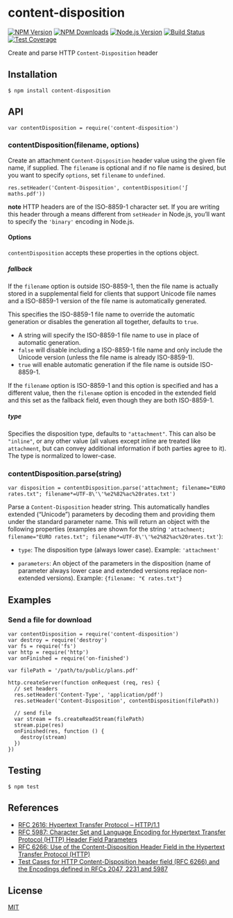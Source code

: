 content-disposition
===================

[![NPM Version](https://img.shields.io/npm/v/content-disposition.svg)](https://npmjs.org/package/content-disposition) [![NPM Downloads](https://img.shields.io/npm/dm/content-disposition.svg)](https://npmjs.org/package/content-disposition) [![Node.js Version](https://img.shields.io/node/v/content-disposition.svg)](https://nodejs.org/en/download) [![Build Status](https://img.shields.io/travis/jshttp/content-disposition.svg)](https://travis-ci.org/jshttp/content-disposition) [![Test Coverage](https://img.shields.io/coveralls/jshttp/content-disposition.svg)](https://coveralls.io/r/jshttp/content-disposition?branch=master)

Create and parse HTTP `Content-Disposition` header

Installation
------------

    $ npm install content-disposition

API
---

    var contentDisposition = require('content-disposition')

### contentDisposition(filename, options)

Create an attachment `Content-Disposition` header value using the given file name, if supplied. The `filename` is optional and if no file name is desired, but you want to specify `options`, set `filename` to `undefined`.

    res.setHeader('Content-Disposition', contentDisposition('∫ maths.pdf'))

**note** HTTP headers are of the ISO-8859-1 character set. If you are writing this header through a means different from `setHeader` in Node.js, you’ll want to specify the `'binary'` encoding in Node.js.

#### Options

`contentDisposition` accepts these properties in the options object.

##### fallback

If the `filename` option is outside ISO-8859-1, then the file name is actually stored in a supplemental field for clients that support Unicode file names and a ISO-8859-1 version of the file name is automatically generated.

This specifies the ISO-8859-1 file name to override the automatic generation or disables the generation all together, defaults to `true`.

-   A string will specify the ISO-8859-1 file name to use in place of automatic generation.
-   `false` will disable including a ISO-8859-1 file name and only include the Unicode version (unless the file name is already ISO-8859-1).
-   `true` will enable automatic generation if the file name is outside ISO-8859-1.

If the `filename` option is ISO-8859-1 and this option is specified and has a different value, then the `filename` option is encoded in the extended field and this set as the fallback field, even though they are both ISO-8859-1.

##### type

Specifies the disposition type, defaults to `"attachment"`. This can also be `"inline"`, or any other value (all values except inline are treated like `attachment`, but can convey additional information if both parties agree to it). The type is normalized to lower-case.

### contentDisposition.parse(string)

    var disposition = contentDisposition.parse('attachment; filename="EURO rates.txt"; filename*=UTF-8\'\'%e2%82%ac%20rates.txt')

Parse a `Content-Disposition` header string. This automatically handles extended (“Unicode”) parameters by decoding them and providing them under the standard parameter name. This will return an object with the following properties (examples are shown for the string `'attachment; filename="EURO rates.txt"; filename*=UTF-8\'\'%e2%82%ac%20rates.txt'`):

-   `type`: The disposition type (always lower case). Example: `'attachment'`

-   `parameters`: An object of the parameters in the disposition (name of parameter always lower case and extended versions replace non-extended versions). Example: `{filename: "€ rates.txt"}`

Examples
--------

### Send a file for download

    var contentDisposition = require('content-disposition')
    var destroy = require('destroy')
    var fs = require('fs')
    var http = require('http')
    var onFinished = require('on-finished')

    var filePath = '/path/to/public/plans.pdf'

    http.createServer(function onRequest (req, res) {
      // set headers
      res.setHeader('Content-Type', 'application/pdf')
      res.setHeader('Content-Disposition', contentDisposition(filePath))

      // send file
      var stream = fs.createReadStream(filePath)
      stream.pipe(res)
      onFinished(res, function () {
        destroy(stream)
      })
    })

Testing
-------

    $ npm test

References
----------

-   [RFC 2616: Hypertext Transfer Protocol – HTTP/1.1](https://tools.ietf.org/html/rfc2616)
-   [RFC 5987: Character Set and Language Encoding for Hypertext Transfer Protocol (HTTP) Header Field Parameters](https://tools.ietf.org/html/rfc5987)
-   [RFC 6266: Use of the Content-Disposition Header Field in the Hypertext Transfer Protocol (HTTP)](https://tools.ietf.org/html/rfc6266)
-   [Test Cases for HTTP Content-Disposition header field (RFC 6266) and the Encodings defined in RFCs 2047, 2231 and 5987](http://greenbytes.de/tech/tc2231/)

License
-------

[MIT](LICENSE)
